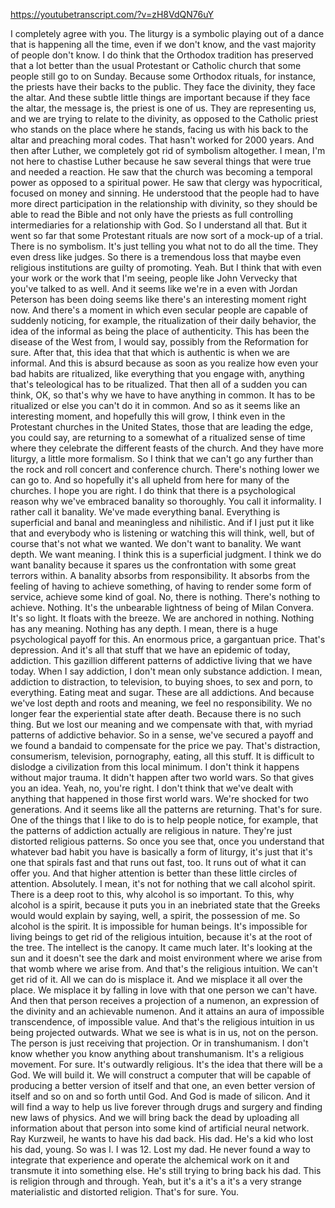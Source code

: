 https://youtubetranscript.com/?v=zH8VdQN76uY

 I completely agree with you. The liturgy is a symbolic playing out of a dance that is happening all the time, even if we don't know, and the vast majority of people don't know. I do think that the Orthodox tradition has preserved that a lot better than the usual Protestant or Catholic church that some people still go to on Sunday. Because some Orthodox rituals, for instance, the priests have their backs to the public. They face the divinity, they face the altar. And these subtle little things are important because if they face the altar, the message is, the priest is one of us. They are representing us, and we are trying to relate to the divinity, as opposed to the Catholic priest who stands on the place where he stands, facing us with his back to the altar and preaching moral codes. That hasn't worked for 2000 years. And then after Luther, we completely got rid of symbolism altogether. I mean, I'm not here to chastise Luther because he saw several things that were true and needed a reaction. He saw that the church was becoming a temporal power as opposed to a spiritual power. He saw that clergy was hypocritical, focused on money and sinning. He understood that the people had to have more direct participation in the relationship with divinity, so they should be able to read the Bible and not only have the priests as full controlling intermediaries for a relationship with God. So I understand all that. But it went so far that some Protestant rituals are now sort of a mock-up of a trial. There is no symbolism. It's just telling you what not to do all the time. They even dress like judges. So there is a tremendous loss that maybe even religious institutions are guilty of promoting. Yeah. But I think that with even your work or the work that I'm seeing, people like John Vervecky that you've talked to as well. And it seems like we're in a even with Jordan Peterson has been doing seems like there's an interesting moment right now. And there's a moment in which even secular people are capable of suddenly noticing, for example, the ritualization of their daily behavior, the idea of the informal as being the place of authenticity. This has been the disease of the West from, I would say, possibly from the Reformation for sure. After that, this idea that that which is authentic is when we are informal. And this is absurd because as soon as you realize how even your bad habits are ritualized, like everything that you engage with, anything that's teleological has to be ritualized. That then all of a sudden you can think, OK, so that's why we have to have anything in common. It has to be ritualized or else you can't do it in common. And so as it seems like an interesting moment, and hopefully this will grow, I think even in the Protestant churches in the United States, those that are leading the edge, you could say, are returning to a somewhat of a ritualized sense of time where they celebrate the different feasts of the church. And they have more liturgy, a little more formalism. So I think that we can't go any further than the rock and roll concert and conference church. There's nothing lower we can go to. And so hopefully it's all upheld from here for many of the churches. I hope you are right. I do think that there is a psychological reason why we've embraced banality so thoroughly. You call it informality. I rather call it banality. We've made everything banal. Everything is superficial and banal and meaningless and nihilistic. And if I just put it like that and everybody who is listening or watching this will think, well, but of course that's not what we wanted. We don't want to banality. We want depth. We want meaning. I think this is a superficial judgment. I think we do want banality because it spares us the confrontation with some great terrors within. A banality absorbs from responsibility. It absorbs from the feeling of having to achieve something, of having to render some form of service, achieve some kind of goal. No, there is nothing. There's nothing to achieve. Nothing. It's the unbearable lightness of being of Milan Convera. It's so light. It floats with the breeze. We are anchored in nothing. Nothing has any meaning. Nothing has any depth. I mean, there is a huge psychological payoff for this. An enormous price, a gargantuan price. That's depression. And it's all that stuff that we have an epidemic of today, addiction. This gazillion different patterns of addictive living that we have today. When I say addiction, I don't mean only substance addiction. I mean, addiction to distraction, to television, to buying shoes, to sex and porn, to everything. Eating meat and sugar. These are all addictions. And because we've lost depth and roots and meaning, we feel no responsibility. We no longer fear the experiential state after death. Because there is no such thing. But we lost our meaning and we compensate with that, with myriad patterns of addictive behavior. So in a sense, we've secured a payoff and we found a bandaid to compensate for the price we pay. That's distraction, consumerism, television, pornography, eating, all this stuff. It is difficult to dislodge a civilization from this local minimum. I don't think it happens without major trauma. It didn't happen after two world wars. So that gives you an idea. Yeah, no, you're right. I don't think that we've dealt with anything that happened in those first world wars. We're shocked for two generations. And it seems like all the patterns are returning. That's for sure. One of the things that I like to do is to help people notice, for example, that the patterns of addiction actually are religious in nature. They're just distorted religious patterns. So once you see that, once you understand that whatever bad habit you have is basically a form of liturgy, it's just that it's one that spirals fast and that runs out fast, too. It runs out of what it can offer you. And that higher attention is better than these little circles of attention. Absolutely. I mean, it's not for nothing that we call alcohol spirit. There is a deep root to this, why alcohol is so important. To this, why alcohol is a spirit, because it puts you in an inebriated state that the Greeks would would explain by saying, well, a spirit, the possession of me. So alcohol is the spirit. It is impossible for human beings. It's impossible for living beings to get rid of the religious intuition, because it's at the root of the tree. The intellect is the canopy. It came much later. It's looking at the sun and it doesn't see the dark and moist environment where we arise from that womb where we arise from. And that's the religious intuition. We can't get rid of it. All we can do is misplace it. And we misplace it all over the place. We misplace it by falling in love with that one person we can't have. And then that person receives a projection of a numenon, an expression of the divinity and an achievable numenon. And it attains an aura of impossible transcendence, of impossible value. And that's the religious intuition in us being projected outwards. What we see is what is in us, not on the person. The person is just receiving that projection. Or in transhumanism. I don't know whether you know anything about transhumanism. It's a religious movement. For sure. It's outwardly religious. It's the idea that there will be a God. We will build it. We will construct a computer that will be capable of producing a better version of itself and that one, an even better version of itself and so on and so forth until God. And God is made of silicon. And it will find a way to help us live forever through drugs and surgery and finding new laws of physics. And we will bring back the dead by uploading all information about that person into some kind of artificial neural network. Ray Kurzweil, he wants to have his dad back. His dad. He's a kid who lost his dad, young. So was I. I was 12. Lost my dad. He never found a way to integrate that experience and operate the alchemical work on it and transmute it into something else. He's still trying to bring back his dad. This is religion through and through. Yeah, but it's a it's a it's a very strange materialistic and distorted religion. That's for sure. You.